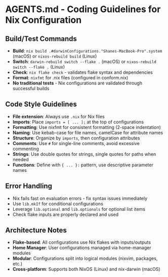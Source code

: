 # AGENTS.md - Coding Guidelines for Nix Configuration

## Build/Test Commands
- **Build**: `nix build .#darwinConfigurations."Shanes-MacBook-Pro".system` (macOS) or `nixos-rebuild build` (Linux)
- **Switch**: `darwin-rebuild switch --flake .` (macOS) or `nixos-rebuild switch --flake .` (Linux)
- **Check**: `nix flake check` - validates flake syntax and dependencies
- **Format**: `nixfmt` for .nix files (configured in conform.nix)
- **No traditional tests** - Nix configurations are validated through successful builds

## Code Style Guidelines
- **File extension**: Always use `.nix` for Nix files
- **Imports**: Place `imports = [ ... ];` at the top of configurations
- **Formatting**: Use nixfmt for consistent formatting (2-space indentation)
- **Naming**: Use kebab-case for file names, camelCase for attribute names
- **Structure**: Organize by `imports`, then configuration attributes
- **Comments**: Use `#` for single-line comments, avoid excessive commenting
- **Strings**: Use double quotes for strings, single quotes for paths when needed
- **Functions**: Define with `{ ... }:` pattern, use descriptive parameter names

## Error Handling
- Nix fails fast on evaluation errors - fix syntax issues immediately
- Use `lib.mkIf` for conditional configurations
- Leverage `lib.optional` and `lib.optionals` for optional list items
- Check flake inputs are properly declared and used

## Architecture Notes
- **Flake-based**: All configurations use Nix flakes with inputs/outputs
- **Home Manager**: User configurations managed via home-manager modules
- **Modular**: Configurations split into logical modules (nixvim, packages, etc.)
- **Cross-platform**: Supports both NixOS (Linux) and nix-darwin (macOS)